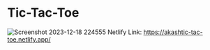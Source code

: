 # Tic-Tac-Toe 
![Screenshot 2023-12-18 224555](https://github.com/AkashKumar2002/Tic-Tac-Toe-using-React/assets/74850748/8d0ed9fe-751d-49b2-b5f3-e0cf1dfcdf47)
Netlify Link: https://akashtic-tac-toe.netlify.app/
